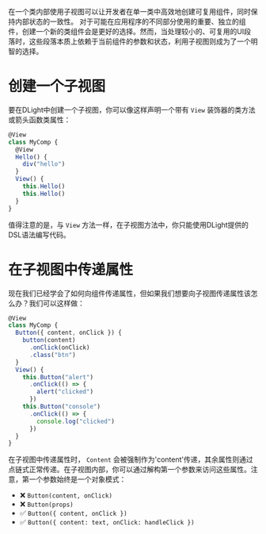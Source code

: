 在一个类内部使用子视图可以让开发者在单一类中高效地创建可复用组件，同时保持内部状态的一致性。 对于可能在应用程序的不同部分使用的重要、独立的组件，创建一个新的类组件会是更好的选择。然而，当处理较小的、可复用的UI段落时，这些段落本质上依赖于当前组件的参数和状态，利用子视图则成为了一个明智的选择。

# 创建一个子视图
要在DLight中创建一个子视图，你可以像这样声明一个带有 `View` 装饰器的类方法或箭头函数类属性：
```js
@View
class MyComp {
  @View
  Hello() {
    div("hello")
  }
  View() {
    this.Hello()
    this.Hello()
  }
}
```
值得注意的是，与 `View` 方法一样，在子视图方法中，你只能使用DLight提供的DSL语法编写代码。


# 在子视图中传递属性
现在我们已经学会了如何向组件传递属性，但如果我们想要向子视图传递属性该怎么办？我们可以这样做：

```js
@View
class MyComp {
  Button({ content, onClick }) {
    button(content)
      .onClick(onClick)
      .class("btn")
  }
  View() {
    this.Button("alert")
      .onClick(() => {
        alert("clicked")
      })
    this.Button("console")
      .onClick(() => {
        console.log("clicked")
      })
  }
}
```

在子视图中传递属性时， `Content` 会被强制作为'content'传递，其余属性则通过点链式正常传递。在子视图内部，你可以通过解构第一个参数来访问这些属性。注意，第一个参数始终是一个对象模式：
* ❌ `Button(content, onClick)`
* ❌ `Button(props)`
* ✅ `Button({ content, onClick })`
* ✅ `Button({ content: text, onClick: handleClick })`
